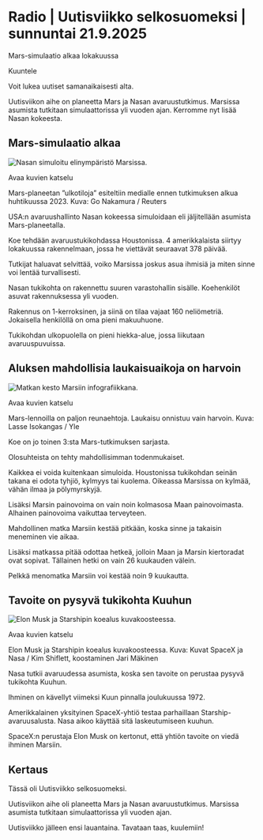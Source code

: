 # Radio | Uutisviikko selkosuomeksi | sunnuntai 21.9.2025

Mars-simulaatio alkaa lokakuussa

Kuuntele

Voit lukea uutiset samanaikaisesti alta.

Uutisviikon aihe on planeetta Mars ja Nasan avaruustutkimus. Marsissa asumista tutkitaan simulaattorissa yli vuoden ajan. Kerromme nyt lisää Nasan kokeesta.

## Mars-simulaatio alkaa

![Nasan simuloitu elinympäristö Marsissa.](https://images.cdn.yle.fi/image/upload/c_crop,h_2531,w_4500,x_0,y_468/ar_1.7777777777777777,c_fill,g_faces,h_431,w_767/dpr_1.0/q_auto:eco/f_auto/fl_lossy/v1684317314/39-11151356464a32f74f4d)

Avaa kuvien katselu

Mars-planeetan ”ulkotiloja” esiteltiin medialle ennen tutkimuksen alkua huhtikuussa 2023. Kuva: Go Nakamura / Reuters

USA:n avaruushallinto Nasan kokeessa simuloidaan eli jäljitellään asumista Mars-planeetalla.

Koe tehdään avaruustukikohdassa Houstonissa. 4 amerikkalaista siirtyy lokakuussa rakennelmaan, jossa he viettävät seuraavat 378 päivää.

Tutkijat haluavat selvittää, voiko Marsissa joskus asua ihmisiä ja miten sinne voi lentää turvallisesti.

Nasan tukikohta on rakennettu suuren varastohallin sisälle. Koehenkilöt asuvat rakennuksessa yli vuoden.

Rakennus on 1-kerroksinen, ja siinä on tilaa vajaat 160 neliömetriä. Jokaisella henkilöllä on oma pieni makuuhuone.

Tukikohdan ulkopuolella on pieni hiekka-alue, jossa liikutaan avaruuspuvuissa.

## Aluksen mahdollisia laukaisuaikoja on harvoin

![Matkan kesto Marsiin infografiikkana.](https://images.cdn.yle.fi/image/upload/c_crop,h_607,w_1080,x_0,y_151/ar_1.7777777777777777,c_fill,g_faces,h_431,w_767/dpr_1.0/q_auto:eco/f_auto/fl_lossy/v1684491826/39-11155396464dd7063fc6)

Avaa kuvien katselu

Mars-lennoilla on paljon reunaehtoja. Laukaisu onnistuu vain harvoin. Kuva: Lasse Isokangas / Yle

Koe on jo toinen 3:sta Mars-tutkimuksen sarjasta.

Olosuhteista on tehty mahdollisimman todenmukaiset.

Kaikkea ei voida kuitenkaan simuloida. Houstonissa tukikohdan seinän takana ei odota tyhjiö, kylmyys tai kuolema. Oikeassa Marsissa on kylmää, vähän ilmaa ja pölymyrskyjä.

Lisäksi Marsin painovoima on vain noin kolmasosa Maan painovoimasta. Alhainen painovoima vaikuttaa terveyteen.

Mahdollinen matka Marsiin kestää pitkään, koska sinne ja takaisin meneminen vie aikaa.

Lisäksi matkassa pitää odottaa hetkeä, jolloin Maan ja Marsin kiertoradat ovat sopivat. Tällainen hetki on vain 26 kuukauden välein.

Pelkkä menomatka Marsiin voi kestää noin 9 kuukautta.

## Tavoite on pysyvä tukikohta Kuuhun

![Elon Musk ja Starshipin koealus kuvakoosteessa.](https://images.cdn.yle.fi/image/upload/c_crop,h_1469,w_2612,x_33,y_0/ar_1.7777777777777777,c_fill,g_faces,h_431,w_767/dpr_1.0/q_auto:eco/f_auto/fl_lossy/v1598437328/39-7116005f44dfea86e69)

Avaa kuvien katselu

Elon Musk ja Starshipin koealus kuvakoosteessa. Kuva: Kuvat SpaceX ja Nasa / Kim Shiflett, koostaminen Jari Mäkinen

Nasa tutkii avaruudessa asumista, koska sen tavoite on perustaa pysyvä tukikohta Kuuhun.

Ihminen on kävellyt viimeksi Kuun pinnalla joulukuussa 1972.

Amerikkalainen yksityinen SpaceX-yhtiö testaa parhaillaan Starship-avaruusalusta. Nasa aikoo käyttää sitä laskeutumiseen kuuhun.

SpaceX:n perustaja Elon Musk on kertonut, että yhtiön tavoite on viedä ihminen Marsiin.

## Kertaus

Tässä oli Uutisviikko selkosuomeksi.

Uutisviikon aihe oli planeetta Mars ja Nasan avaruustutkimus. Marsissa asumista tutkitaan simulaattorissa yli vuoden ajan.

Uutisviikko jälleen ensi lauantaina. Tavataan taas, kuulemiin!

